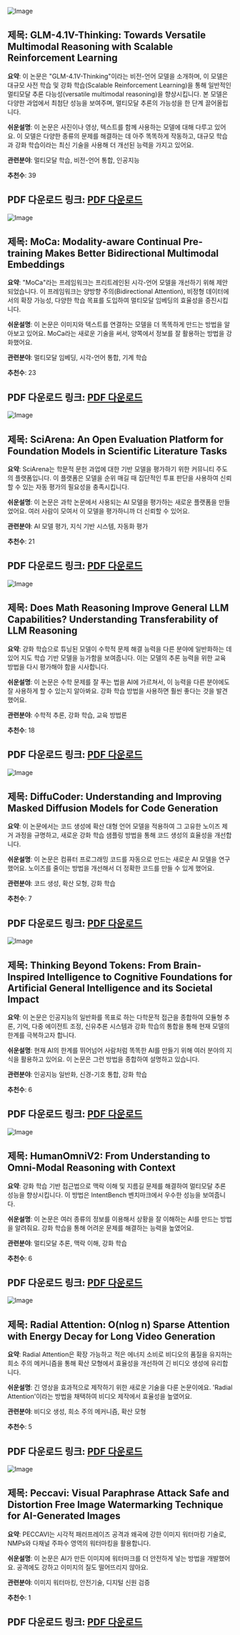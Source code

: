 ![Image](https://cdn-thumbnails.huggingface.co/social-thumbnails/papers/2507.01006.png)
## 제목: GLM-4.1V-Thinking: Towards Versatile Multimodal Reasoning with Scalable Reinforcement Learning

**요약**: 이 논문은 "GLM-4.1V-Thinking"이라는 비전-언어 모델을 소개하며, 이 모델은 대규모 사전 학습 및 강화 학습(Scalable Reinforcement Learning)을 통해 일반적인 멀티모달 추론 다능성(versatile multimodal reasoning)을 향상시킵니다. 본 모델은 다양한 과업에서 최첨단 성능을 보여주며, 멀티모달 추론의 가능성을 한 단계 끌어올립니다.

**쉬운설명**: 이 논문은 사진이나 영상, 텍스트를 함께 사용하는 모델에 대해 다루고 있어요. 이 모델은 다양한 종류의 문제를 해결하는 데 아주 똑똑하게 작동하고, 대규모 학습과 강화 학습이라는 최신 기술을 사용해 더 개선된 능력을 가지고 있어요.

**관련분야**: 멀티모달 학습, 비전-언어 통합, 인공지능

**추천수**: 39

**PDF 다운로드 링크**: [PDF 다운로드](https://arxiv.org/pdf/2507.01006)
---

![Image](https://cdn-thumbnails.huggingface.co/social-thumbnails/papers/2506.23115.png)
## 제목: MoCa: Modality-aware Continual Pre-training Makes Better Bidirectional Multimodal Embeddings

**요약**: "MoCa"라는 프레임워크는 프리트레인된 시각-언어 모델을 개선하기 위해 제안되었습니다. 이 프레임워크는 양방향 주의(Bidirectional Attention), 비정형 데이터에서의 확장 가능성, 다양한 학습 목표를 도입하여 멀티모달 임베딩의 효율성을 증진시킵니다.

**쉬운설명**: 이 논문은 이미지와 텍스트를 연결하는 모델을 더 똑똑하게 만드는 방법을 알아보고 있어요. MoCa라는 새로운 기술을 써서, 양쪽에서 정보를 잘 활용하는 방법을 강화했어요.

**관련분야**: 멀티모달 임베딩, 시각-언어 통합, 기계 학습

**추천수**: 23

**PDF 다운로드 링크**: [PDF 다운로드](https://arxiv.org/pdf/2506.23115)
---

![Image](https://cdn-thumbnails.huggingface.co/social-thumbnails/papers/2507.01001.png)
## 제목: SciArena: An Open Evaluation Platform for Foundation Models in Scientific Literature Tasks

**요약**: SciArena는 학문적 문헌 과업에 대한 기반 모델을 평가하기 위한 커뮤니티 주도의 플랫폼입니다. 이 플랫폼은 모델을 순위 매길 때 집단적인 투표 판단을 사용하여 신뢰할 수 있는 자동 평가의 필요성을 충족시킵니다.

**쉬운설명**: 이 논문은 과학 논문에서 사용되는 AI 모델을 평가하는 새로운 플랫폼을 만들었어요. 여러 사람이 모여서 이 모델을 평가하니까 더 신뢰할 수 있어요.

**관련분야**: AI 모델 평가, 지식 기반 시스템, 자동화 평가

**추천수**: 21

**PDF 다운로드 링크**: [PDF 다운로드](https://arxiv.org/pdf/2507.01001)
---

![Image](https://cdn-thumbnails.huggingface.co/social-thumbnails/papers/2507.00432.png)
## 제목: Does Math Reasoning Improve General LLM Capabilities? Understanding Transferability of LLM Reasoning

**요약**: 강화 학습으로 튜닝된 모델이 수학적 문제 해결 능력을 다른 분야에 일반화하는 데 있어 지도 학습 기반 모델을 능가함을 보여줍니다. 이는 모델의 추론 능력을 위한 교육 방법을 다시 평가해야 함을 시사합니다.

**쉬운설명**: 이 논문은 수학 문제를 잘 푸는 법을 AI에 가르쳐서, 이 능력을 다른 분야에도 잘 사용하게 할 수 있는지 알아봐요. 강화 학습 방법을 사용하면 훨씬 좋다는 것을 발견했어요.

**관련분야**: 수학적 추론, 강화 학습, 교육 방법론

**추천수**: 18

**PDF 다운로드 링크**: [PDF 다운로드](https://arxiv.org/pdf/2507.00432)
---

![Image](https://cdn-thumbnails.huggingface.co/social-thumbnails/papers/2506.20639.png)
## 제목: DiffuCoder: Understanding and Improving Masked Diffusion Models for Code Generation

**요약**: 이 논문에서는 코드 생성에 확산 대형 언어 모델을 적용하여 그 고유한 노이즈 제거 과정을 규명하고, 새로운 강화 학습 샘플링 방법을 통해 코드 생성의 효율성을 개선합니다.

**쉬운설명**: 이 논문은 컴퓨터 프로그래밍 코드를 자동으로 만드는 새로운 AI 모델을 연구했어요. 노이즈를 줄이는 방법을 개선해서 더 정확한 코드를 만들 수 있게 했어요.

**관련분야**: 코드 생성, 확산 모형, 강화 학습

**추천수**: 7

**PDF 다운로드 링크**: [PDF 다운로드](https://arxiv.org/pdf/2506.20639)
---

![Image](https://cdn-thumbnails.huggingface.co/social-thumbnails/papers/2507.00951.png)
## 제목: Thinking Beyond Tokens: From Brain-Inspired Intelligence to Cognitive Foundations for Artificial General Intelligence and its Societal Impact

**요약**: 이 논문은 인공지능의 일반화를 목표로 하는 다학문적 접근을 종합하여 모듈형 추론, 기억, 다중 에이전트 조정, 신유추론 시스템과 강화 학습의 통합을 통해 현재 모델의 한계를 극복하고자 합니다.

**쉬운설명**: 현재 AI의 한계를 뛰어넘어 사람처럼 똑똑한 AI를 만들기 위해 여러 분야의 지식을 활용하고 있어요. 이 논문은 그런 방법을 종합하여 설명하고 있습니다.

**관련분야**: 인공지능 일반화, 신경-기호 통합, 강화 학습

**추천수**: 6

**PDF 다운로드 링크**: [PDF 다운로드](https://arxiv.org/pdf/2507.00951)
---

![Image](https://cdn-thumbnails.huggingface.co/social-thumbnails/papers/2506.21277.png)
## 제목: HumanOmniV2: From Understanding to Omni-Modal Reasoning with Context

**요약**: 강화 학습 기반 접근법으로 맥락 이해 및 지름길 문제를 해결하여 멀티모달 추론 성능을 향상시킵니다. 이 방법은 IntentBench 벤치마크에서 우수한 성능을 보여줍니다.

**쉬운설명**: 이 논문은 여러 종류의 정보를 이용해서 상황을 잘 이해하는 AI를 만드는 방법을 알려줘요. 강화 학습을 통해 어려운 문제를 해결하는 능력을 높였어요.

**관련분야**: 멀티모달 추론, 맥락 이해, 강화 학습

**추천수**: 6

**PDF 다운로드 링크**: [PDF 다운로드](https://arxiv.org/pdf/2506.21277)
---

![Image](https://cdn-avatars.huggingface.co/v1/production/uploads/63129589bbaa385279d1826e/0AUs3q4ngRZ-wXuY1jP9G.jpeg)
## 제목: Radial Attention: O(nlog n) Sparse Attention with Energy Decay for Long Video Generation

**요약**: Radial Attention은 확장 가능하고 적은 에너지 소비로 비디오의 품질을 유지하는 희소 주의 메커니즘을 통해 확산 모형에서 효율성을 개선하여 긴 비디오 생성에 유리합니다.

**쉬운설명**: 긴 영상을 효과적으로 제작하기 위한 새로운 기술을 다룬 논문이에요. 'Radial Attention'이라는 방법을 채택하여 비디오 제작에서 효율성을 높였어요.

**관련분야**: 비디오 생성, 희소 주의 메커니즘, 확산 모형

**추천수**: 5

**PDF 다운로드 링크**: [PDF 다운로드](https://arxiv.org/pdf/2506.19852)
---

![Image](https://cdn-thumbnails.huggingface.co/social-thumbnails/papers/2506.22960.png)
## 제목: Peccavi: Visual Paraphrase Attack Safe and Distortion Free Image Watermarking Technique for AI-Generated Images

**요약**: PECCAVI는 시각적 패러프레이즈 공격과 왜곡에 강한 이미지 워터마킹 기술로, NMPs와 다채널 주파수 영역의 워터마킹을 활용합니다.

**쉬운설명**: 이 논문은 AI가 만든 이미지에 워터마크를 더 안전하게 넣는 방법을 개발했어요. 공격에도 강하고 이미지의 질도 떨어뜨리지 않아요.

**관련분야**: 이미지 워터마킹, 안전기술, 디지털 신원 검증

**추천수**: 1

**PDF 다운로드 링크**: [PDF 다운로드](https://arxiv.org/pdf/2506.22960)
---